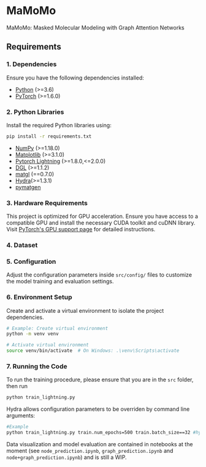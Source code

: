 # MaMoMo
MaMoMo: Masked Molecular Modeling with Graph Attention Networks

## Requirements

### 1. Dependencies

Ensure you have the following dependencies installed:

- [Python](https://www.python.org/) (>=3.6)
- [PyTorch](https://pytorch.org/) (>=1.6.0)

### 2. Python Libraries

Install the required Python libraries using:

```bash
pip install -r requirements.txt
```

- [NumPy](https://numpy.org/) (>=1.18.0)
- [Matplotlib](https://matplotlib.org/) (>=3.1.0)
- [Pytorch Lightning](https://lightning.ai/docs/pytorch/1.8.6/) (>=1.8.0,<=2.0.0)
- [DGL](https://www.dgl.ai/pages/start.html) (>=1.1.2)
- [matgl](https://pymatgen.org/installation.html) (==0.7.0)
- [Hydra](https://hydra.cc/docs/intro/)(>=1.3.1)
- [pymatgen](https://pymatgen.org/installation.html)

### 3. Hardware Requirements

This project is optimized for GPU acceleration. Ensure you have access to a compatible GPU and install the necessary CUDA toolkit and cuDNN library. Visit [PyTorch's GPU support page](https://pytorch.org/get-started/locally/) for detailed instructions.

### 4. Dataset
[//]: <> (This is also a comment.)
[//]: <> (Specify the dataset used for training and testing. Include download links or instructions for obtaining the dataset.)

[//]: <> (```bash)
[//]: <> (# Example: Download and extract dataset)
[//]: <> (wget http://example.com/dataset.zip)
[//]: <> (unzip dataset.zip -d data/)
[//]: <> (```)
### 5. Configuration

Adjust the configuration parameters inside `src/config/` files to customize the model training and evaluation settings.

### 6. Environment Setup

Create and activate a virtual environment to isolate the project dependencies.

```bash
# Example: Create virtual environment
python -m venv venv

# Activate virtual environment
source venv/bin/activate  # On Windows: .\venv\Scripts\activate
```

### 7. Running the Code

To run the training procedure, please ensure that you are in the `src` folder, then run

```bash
python train_lightning.py
```

Hydra allows configuration parameters to be overriden by command line arguments:
```bash
#Example
python train_lightning.py train.num_epochs=500 train.batch_size==32 #hydra overrides are optional and refer to parameters in src/config files
```

Data visualization and model evaluation are contained in notebooks at the moment (see `node_prediction.ipynb`, `graph_prediction.ipynb` and `node+graph_prediction.ipynb`) and is still a WIP.


